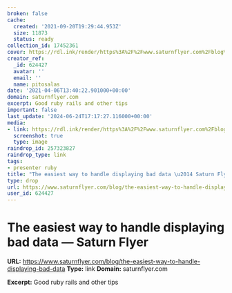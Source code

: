 ```yaml
---
broken: false
cache:
  created: '2021-09-20T19:29:44.953Z'
  size: 11873
  status: ready
collection_id: 17452361
cover: https://rdl.ink/render/https%3A%2F%2Fwww.saturnflyer.com%2Fblog%2Fthe-easiest-way-to-handle-displaying-bad-data
creator_ref:
  _id: 624427
  avatar: ''
  email: ''
  name: pitosalas
date: '2021-04-06T13:40:22.901000+00:00'
domain: saturnflyer.com
excerpt: Good ruby rails and other tips
important: false
last_update: '2024-06-24T17:17:27.116000+00:00'
media:
- link: https://rdl.ink/render/https%3A%2F%2Fwww.saturnflyer.com%2Fblog%2Fthe-easiest-way-to-handle-displaying-bad-data
  screenshot: true
  type: image
raindrop_id: 257323827
raindrop_type: link
tags:
- presenter ruby
title: "The easiest way to handle displaying bad data \u2014 Saturn Flyer"
type: drop
url: https://www.saturnflyer.com/blog/the-easiest-way-to-handle-displaying-bad-data
user_id: 624427
---
```


# The easiest way to handle displaying bad data — Saturn Flyer

**URL:** https://www.saturnflyer.com/blog/the-easiest-way-to-handle-displaying-bad-data
**Type:** link
**Domain:** saturnflyer.com

**Excerpt:** Good ruby rails and other tips
